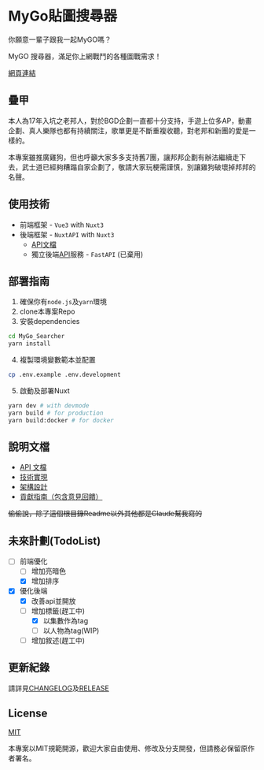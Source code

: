 # MyGo貼圖搜尋器

你願意一輩子跟我一起MyGO嗎？

MyGO 搜尋器，滿足你上網戰鬥的各種圖戰需求！

[網頁連結](https://mygo.miyago9267.com)

## 疊甲

本人為17年入坑之老邦人，對於BGD企劃一直都十分支持，手遊上位多AP，動畫企劃、真人樂隊也都有持續關注，歌單更是不斷重複收聽，對老邦和新團的愛是一樣的。

本專案雖推廣雞狗，但也呼籲大家多多支持舊7團，讓邦邦企劃有辦法繼續走下去，武士道已經夠糟蹋自家企劃了，敬請大家玩梗需謹慎，別讓雞狗破壞掉邦邦的名聲。

## 使用技術

- 前端框架 - `Vue3` with `Nuxt3`
- 後端框架 - `NuxtAPI` with `Nuxt3`
  - [API文檔](./docs/API.md)
  - 獨立後端[API](https://github.com/miyago9267/mygoapi)服務 - `FastAPI` (已棄用)

## 部署指南

1. 確保你有`node.js`及`yarn`環境
2. clone本專案Repo
3. 安裝dependencies

  ```bash
  cd MyGo_Searcher
  yarn install
  ```

4. 複製環境變數範本並配置

  ```bash
  cp .env.example .env.development
  ```

5. 啟動及部署Nuxt

```bash
yarn dev # with devmode
yarn build # for production
yarn build:docker # for docker
```

## 說明文檔

- [API 文檔](./docs/API.md)
- [技術實現](./docs/Technical.md)
- [架構設計](./docs/Architecture.md)
- [貢獻指南（包含意見回饋）](./docs/Contributing.md)

~~偷偷說，除了這個根目錄Readme以外其他都是Claude幫我寫的~~

## 未來計劃(TodoList)

- [ ] 前端優化
  - [ ] 增加亮暗色
  - [X] 增加排序
- [X] 優化後端
  - [X] 改善api並開放
  - [ ] 增加標籤(趕工中)
    - [X] 以集數作為tag
    - [ ] 以人物為tag(WIP)
  - [ ] 增加敘述(趕工中)

## 更新紀錄

請詳見[CHANGELOG](./CHANGELOG.md)及[RELEASE](https://github.com/miyago9267/MyGo_Searcher/releases)

## License

[MIT](./LICENSE)

本專案以MIT規範開源，歡迎大家自由使用、修改及分支開發，但請務必保留原作者署名。
